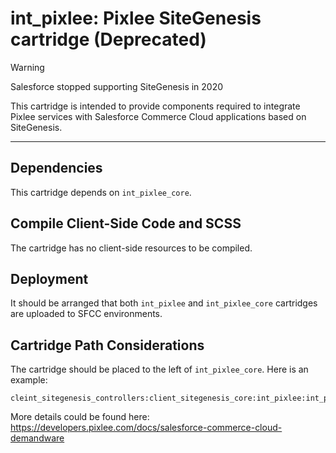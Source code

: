 # int_pixlee: Pixlee SiteGenesis cartridge (Deprecated)

> [!WARNING]  
> Salesforce stopped supporting SiteGenesis in 2020

This cartridge is intended to provide components required to integrate Pixlee services with Salesforce Commerce Cloud applications based on SiteGenesis.

***

## Dependencies
This cartridge depends on `int_pixlee_core`.

## Compile Client-Side Code and SCSS
The cartridge has no client-side resources to be compiled.

## Deployment
It should be arranged that both `int_pixlee` and `int_pixlee_core` cartridges are uploaded to SFCC environments.

## Cartridge Path Considerations
The cartridge should be placed to the left of `int_pixlee_core`. Here is an example:

	cleint_sitegenesis_controllers:client_sitegenesis_core:int_pixlee:int_pixlee_core

More details could be found here:
https://developers.pixlee.com/docs/salesforce-commerce-cloud-demandware

